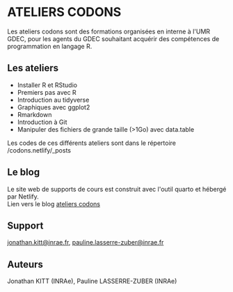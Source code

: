 # ATELIERS CODONS


Les ateliers codons sont des formations organisées en interne à l'UMR GDEC, pour les agents du GDEC souhaitant acquérir des compétences de programmation en langage R.

## Les ateliers 

- Installer R et RStudio
- Premiers pas avec R  
- Introduction au tidyverse  
- Graphiques avec ggplot2
- Rmarkdown
- Introduction à Git
- Manipuler des fichiers de grande taille (>1Go) avec data.table  

Les codes de ces différents ateliers sont dans le répertoire /codons.netlify/_posts  

## Le blog

Le site web de supports de cours est construit avec l'outil quarto et hébergé par Netlify.  
Lien vers le blog [ateliers codons](https://ateliers-codons.netlify.app/)

## Support  
jonathan.kitt@inrae.fr, pauline.lasserre-zuber@inrae.fr


## Auteurs
Jonathan KITT (INRAe), Pauline LASSERRE-ZUBER (INRAe)  
